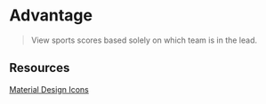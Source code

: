 # Advantage

> View sports scores based solely on which team is in the lead.

## Resources

[Material Design Icons](https://fonts.google.com/icons?selected=Material+Icons)
